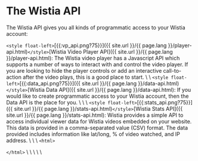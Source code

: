 # The Wistia API

The Wistia API gives you all kinds of programmatic access to your Wistia account:


`<style float-left>`[{{:vp_api.png?75}}]({{ site.url }}/{{ page.lang }}/player-api.html)`</style>`[Wistia Video Player API]({{ site.url }}/{{ page.lang }}/player-api.html): The Wistia video player has a Javascript API which supports a number of ways to interact with and control the video player.  If you are looking to hide the player controls or add an interactive call-to-action after the video plays, this is a good place to start.
\\
\\
`<style float-left>`[{{:data_api.png?75}}]({{ site.url }}/{{ page.lang }}/data-api.html)`</style>`[Wistia Data API]({{ site.url }}/{{ page.lang }}/data-api.html): If you would like to create programmatic access to your Wistia account, then the Data API is the place for you.
\\
\\
\\
`<style float-left>`[{{:stats_api.png?75}}]({{ site.url }}/{{ page.lang }}/stats-api.html)`</style>`[Wistia Stats API]({{ site.url }}/{{ page.lang }}/stats-api.html): Wistia provides a simple API to access individual viewer data for Wistia videos embedded on your website. This data is provided in a comma-separated value (CSV) format. The data provided includes information like lat/long, % of video watched, and IP address.
\\
\\
\\
`<html>`
<!--
`<style float-left>`[{{:embed_api.png?75}}]({{ site.url }}/{{ page.lang }}/embed-api.html)`</style>`Wistia Embed Media API
-->
`</html>`
\\
\\
\\
\\
\\

